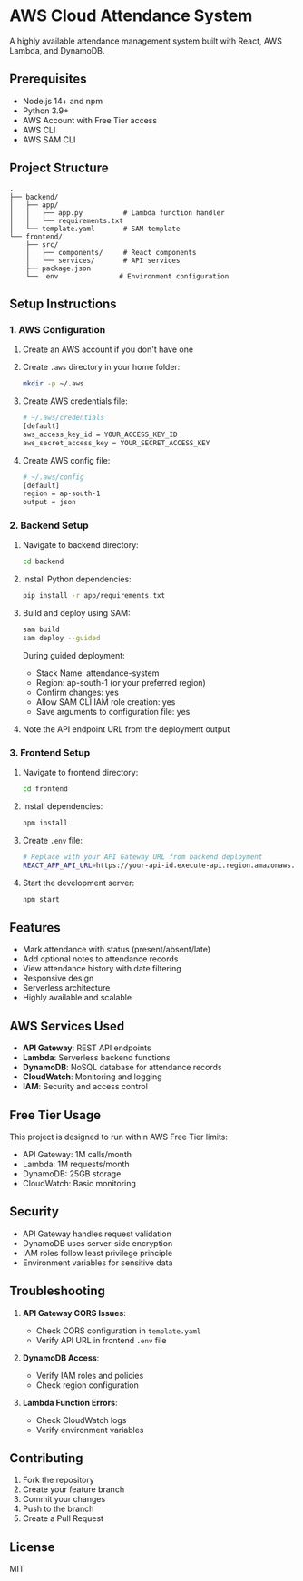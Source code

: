 # AWS Cloud Attendance System

A highly available attendance management system built with React, AWS Lambda, and DynamoDB.

## Prerequisites

- Node.js 14+ and npm
- Python 3.9+
- AWS Account with Free Tier access
- AWS CLI
- AWS SAM CLI

## Project Structure
```
.
├── backend/
│   ├── app/
│   │   ├── app.py          # Lambda function handler
│   │   └── requirements.txt
│   └── template.yaml       # SAM template
└── frontend/
    ├── src/
    │   ├── components/     # React components
    │   └── services/       # API services
    ├── package.json
    └── .env               # Environment configuration
```

## Setup Instructions

### 1. AWS Configuration

1. Create an AWS account if you don't have one
2. Create `.aws` directory in your home folder:
   ```bash
   mkdir -p ~/.aws
   ```

3. Create AWS credentials file:
   ```bash
   # ~/.aws/credentials
   [default]
   aws_access_key_id = YOUR_ACCESS_KEY_ID
   aws_secret_access_key = YOUR_SECRET_ACCESS_KEY
   ```

4. Create AWS config file:
   ```bash
   # ~/.aws/config
   [default]
   region = ap-south-1
   output = json
   ```

### 2. Backend Setup

1. Navigate to backend directory:
   ```bash
   cd backend
   ```

2. Install Python dependencies:
   ```bash
   pip install -r app/requirements.txt
   ```

3. Build and deploy using SAM:
   ```bash
   sam build
   sam deploy --guided
   ```

   During guided deployment:
   - Stack Name: attendance-system
   - Region: ap-south-1 (or your preferred region)
   - Confirm changes: yes
   - Allow SAM CLI IAM role creation: yes
   - Save arguments to configuration file: yes

4. Note the API endpoint URL from the deployment output

### 3. Frontend Setup

1. Navigate to frontend directory:
   ```bash
   cd frontend
   ```

2. Install dependencies:
   ```bash
   npm install
   ```

3. Create `.env` file:
   ```bash
   # Replace with your API Gateway URL from backend deployment
   REACT_APP_API_URL=https://your-api-id.execute-api.region.amazonaws.com/prod
   ```

4. Start the development server:
   ```bash
   npm start
   ```

## Features

- Mark attendance with status (present/absent/late)
- Add optional notes to attendance records
- View attendance history with date filtering
- Responsive design
- Serverless architecture
- Highly available and scalable

## AWS Services Used

- **API Gateway**: REST API endpoints
- **Lambda**: Serverless backend functions
- **DynamoDB**: NoSQL database for attendance records
- **CloudWatch**: Monitoring and logging
- **IAM**: Security and access control

## Free Tier Usage

This project is designed to run within AWS Free Tier limits:
- API Gateway: 1M calls/month
- Lambda: 1M requests/month
- DynamoDB: 25GB storage
- CloudWatch: Basic monitoring

## Security

- API Gateway handles request validation
- DynamoDB uses server-side encryption
- IAM roles follow least privilege principle
- Environment variables for sensitive data

## Troubleshooting

1. **API Gateway CORS Issues**:
   - Check CORS configuration in `template.yaml`
   - Verify API URL in frontend `.env` file

2. **DynamoDB Access**:
   - Verify IAM roles and policies
   - Check region configuration

3. **Lambda Function Errors**:
   - Check CloudWatch logs
   - Verify environment variables

## Contributing

1. Fork the repository
2. Create your feature branch
3. Commit your changes
4. Push to the branch
5. Create a Pull Request

## License

MIT 